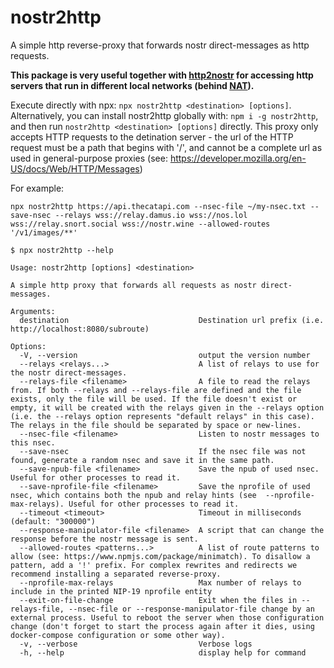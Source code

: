 # nostr2http
A simple http reverse-proxy that forwards nostr direct-messages as http requests.

**This package is very useful together with [http2nostr](https://github.com/oren-z0/http2nostr)
for accessing http servers that run in different local networks (behind
[NAT](https://en.wikipedia.org/wiki/Network_address_translation)).**

Execute directly with npx: `npx nostr2http <destination> [options]`.
Alternatively, you can install nostr2http globally with: `npm i -g nostr2http`, and then run
`nostr2http <destination> [options]` directly.
This proxy only accepts HTTP requests to the detination server - the url of the HTTP request must
be a path that begins with '/', and cannot be a complete url as used in general-purpose proxies
(see: https://developer.mozilla.org/en-US/docs/Web/HTTP/Messages)

For example:
```
npx nostr2http https://api.thecatapi.com --nsec-file ~/my-nsec.txt --save-nsec --relays wss://relay.damus.io wss://nos.lol wss://relay.snort.social wss://nostr.wine --allowed-routes '/v1/images/**'
```

```
$ npx nostr2http --help

Usage: nostr2http [options] <destination>

A simple http proxy that forwards all requests as nostr direct-messages.

Arguments:
  destination                             Destination url prefix (i.e. http://localhost:8080/subroute)

Options:
  -V, --version                           output the version number
  --relays <relays...>                    A list of relays to use for the nostr direct-messages.
  --relays-file <filename>                A file to read the relays from. If both --relays and --relays-file are defined and the file exists, only the file will be used. If the file doesn't exist or empty, it will be created with the relays given in the --relays option (i.e. the --relays option represents "default relays" in this case). The relays in the file should be separated by space or new-lines.
  --nsec-file <filename>                  Listen to nostr messages to this nsec.
  --save-nsec                             If the nsec file was not found, generate a random nsec and save it in the same path.
  --save-npub-file <filename>             Save the npub of used nsec. Useful for other processes to read it.
  --save-nprofile-file <filename>         Save the nprofile of used nsec, which contains both the npub and relay hints (see  --nprofile-max-relays). Useful for other processes to read it.
  --timeout <timeout>                     Timeout in milliseconds (default: "300000")
  --response-manipulator-file <filename>  A script that can change the response before the nostr message is sent.
  --allowed-routes <patterns...>          A list of route patterns to allow (see: https://www.npmjs.com/package/minimatch). To disallow a pattern, add a '!' prefix. For complex rewrites and redirects we recommend installing a separated reverse-proxy.
  --nprofile-max-relays                   Max number of relays to include in the printed NIP-19 nprofile entity
  --exit-on-file-change                   Exit when the files in --relays-file, --nsec-file or --response-manipulator-file change by an external process. Useful to reboot the server when those configuration change (don't forget to start the process again after it dies, using docker-compose configuration or some other way).
  -v, --verbose                           Verbose logs
  -h, --help                              display help for command
```
